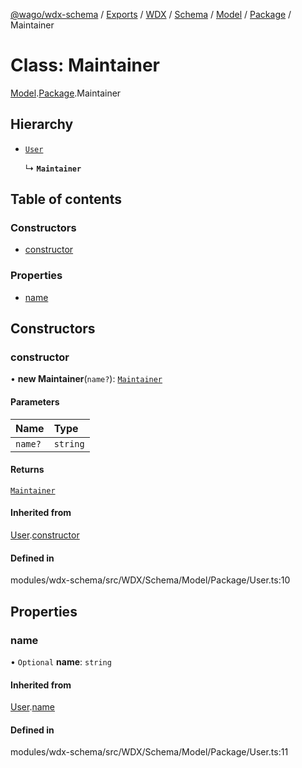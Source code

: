 [@wago/wdx-schema](../README.md) / [Exports](../modules.md) / [WDX](../modules/WDX.md) / [Schema](../modules/WDX.Schema.md) / [Model](../modules/WDX.Schema.Model.md) / [Package](../modules/WDX.Schema.Model.Package.md) / Maintainer

# Class: Maintainer

[Model](../modules/WDX.Schema.Model.md).[Package](../modules/WDX.Schema.Model.Package.md).Maintainer

## Hierarchy

- [`User`](WDX.Schema.Model.Package.User.md)

  ↳ **`Maintainer`**

## Table of contents

### Constructors

- [constructor](WDX.Schema.Model.Package.Maintainer.md#constructor)

### Properties

- [name](WDX.Schema.Model.Package.Maintainer.md#name)

## Constructors

### constructor

• **new Maintainer**(`name?`): [`Maintainer`](WDX.Schema.Model.Package.Maintainer.md)

#### Parameters

| Name | Type |
| :------ | :------ |
| `name?` | `string` |

#### Returns

[`Maintainer`](WDX.Schema.Model.Package.Maintainer.md)

#### Inherited from

[User](WDX.Schema.Model.Package.User.md).[constructor](WDX.Schema.Model.Package.User.md#constructor)

#### Defined in

modules/wdx-schema/src/WDX/Schema/Model/Package/User.ts:10

## Properties

### name

• `Optional` **name**: `string`

#### Inherited from

[User](WDX.Schema.Model.Package.User.md).[name](WDX.Schema.Model.Package.User.md#name)

#### Defined in

modules/wdx-schema/src/WDX/Schema/Model/Package/User.ts:11
